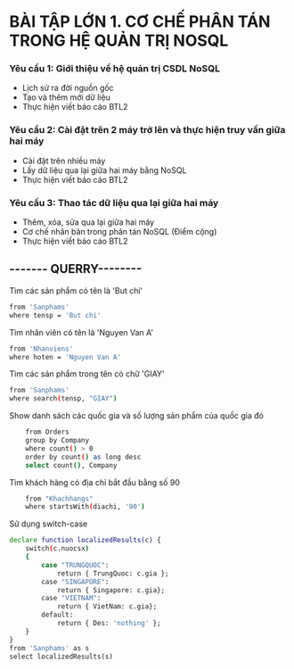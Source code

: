 # BÀI TẬP LỚN 1. CƠ CHẾ PHÂN TÁN TRONG HỆ QUẢN TRỊ NOSQL

### Yêu cầu 1: Giới thiệu về hệ quản trị CSDL NoSQL
* Lịch sử ra đời nguồn gốc
* Tạo và thêm mới dữ liệu
* Thực hiện viết báo cáo BTL2

### Yêu cầu 2: Cài đặt trên 2 máy trở lên và thực hiện truy vấn giữa hai máy
* Cài đặt trên nhiều máy
* Lấy dữ liệu qua lại giữa hai máy bằng NoSQL
* Thực hiện viết báo cáo BTL2

### Yêu cầu 3: Thao tác dữ liệu qua lại giữa hai máy
* Thêm, xóa, sửa qua lại giữa hai máy
* Cơ chế nhân bản trong phân tán  NoSQL (Điểm cộng) 
* Thực hiện viết báo cáo BTL2

## ------- QUERRY--------

Tìm các sản phẩm có tên là 'But chi'
    
```bash
from 'Sanphams'
where tensp = 'But chi'
```

Tìm nhân viên có tên là 'Nguyen Van A'

```bash
from 'Nhanviens'
where hoten = 'Nguyen Van A'
```

Tìm các sản phẩm trong tên có chữ 'GIAY'
    
```bash
from 'Sanphams'
where search(tensp, "GIAY")
```

Show danh sách các quốc gia và số lượng sản phẩm của quốc gia đó

```bash
    from Orders
    group by Company
    where count() > 0
    order by count() as long desc
    select count(), Company
```

Tìm khách hàng có địa chỉ bắt đầu bằng số 90

```bash
    from "Khachhangs"
    where startsWith(diachi, '90')
```

Sử dụng switch-case

```bash
declare function localizedResults(c) {
    switch(c.nuocsx)
    {
        case "TRUNGQUOC":
            return { TrungQuoc: c.gia };
        case "SINGAPORE":
            return { Singapore: c.gia};
        case "VIETNAM":
            return { VietNam: c.gia};
        default:
            return { Des: 'nothing' };
    }
}
from 'Sanphams' as s
select localizedResults(s)
```


